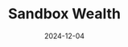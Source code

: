 ---  
layout: startup_page  
title: "Sandbox Wealth"  
id: "sandboxwealth.com"  
permalink: "/sandboxwealthsandboxwealth.com12042024/"  
website: "https://www.sandboxwealth.com/"  
funding_round: "Pre-Seed"  
funding_amount: "$1.25M"  
investors: "NextGen Venture Partners, Northwestern Mutual Future Ventures, gener8tor, RevTech Labs"  
about: "Sandbox Wealth provides a turnkey banking solution for non-bank financial institutions, offering RIAs and Family Offices access to deposits, lending, and enterprise-grade analytics through its open architecture banking platform. It aims to create a seamless experience for advisors, enabling organic growth and deeper client relationships, while offering lenders a channel to expand their reach to lower-risk borrowers."  
markets: "Fintech, Wealthtech"  
hq: "New York, New York, United States"  
founded_year: "2023"  
linkedin: "https://www.linkedin.com/company/sandbox-wealth"  
twitter: ""  
instagram: ""  
facebook: ""  
crunchbase: "https://www.crunchbase.com/organization/sandbox-wealth"  
pitchbook: "https://pitchbook.com/profiles/company/517651-30"  

date_display: "04-Dec-2024"  
date: "2024-12-04"

# SEO Optimization  
meta_title: "Sandbox Wealth - Pre-Seed Funding ($1.25M)"  
meta_description: "Sandbox Wealth, Sandbox Wealth provides a turnkey banking solution for non-bank financial institutions, offering RIAs and Family Offices access to deposits, lending, ..."  
meta_keywords: "Sandbox Wealth, Fintech, Wealthtech, Pre-Seed funding"  
canonical_url: "https://startup.projectstartups.com/sandboxwealthsandboxwealth.com12042024/"  
---